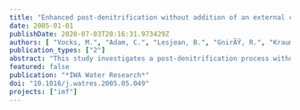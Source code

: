 ```yaml
---
title: "Enhanced post-denitrification without addition of an external carbon source in membrane bioreactors"
date: 2005-01-01
publishDate: 2020-07-03T20:16:31.973429Z
authors: [ "Vocks, M.", "Adam, C.", "Lesjean, B.", "GnirÃŸ, R.", "Kraume, M." ]
publication_types: ["2"]
abstract: "This study investigates a post-denitrification process without the addition of an external carbon source combined with an enhanced biological phosphorus removal (EBPR) in a membrane bioreactor (MBR). Three trial plants, with two different process configurations, were operated on two different sites, and a variety of accompanying batch tests were conducted. It was shown that even without dosing of an external carbon source, denitrification rates (DNR) much above endogenous rates could be obtained in post-denitrification systems. Furthermore, the anaerobic reactor located a head of the process had a positive impact on the DNR. Given these surprising results, the project team decided to identify the carbon source used by the microorganisms in the postdenitrification process. Batch tests could demonstrate that lysis products do not play a major role as a C-source for postdenitrification. The following hypothesis was proposed to explain the observations: the glycogen, internally stored by the substrate accumulating bacteria, if anaerobic conditions are followed by aerobic conditions could act as carbon source for denitrification in post-denitrification system. First exploratory batch tests, where the glycogen evolution was monitored, corroborate this"
featured: false
publication: "*IWA Water Research*"
doi: "10.1016/j.watres.2005.05.049"
projects: ["imf"]
---
```


